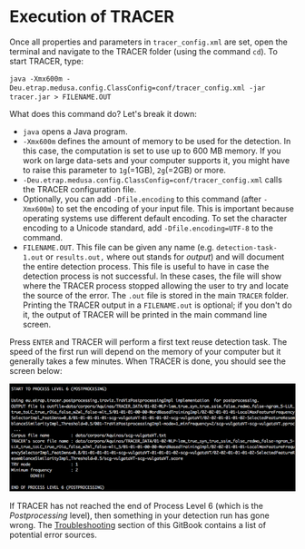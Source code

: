 # Execution of TRACER

Once all properties and parameters in `tracer_config.xml` are set, open the terminal and navigate to the TRACER folder \(using the command `cd`\). To start TRACER, type:

```text
java -Xmx600m -Deu.etrap.medusa.config.ClassConfig=conf/tracer_config.xml -jar tracer.jar > FILENAME.OUT
```

What does this command do? Let's break it down:

* `java` opens a Java program.
* `-Xmx600m` defines the amount of memory to be used for the detection. In this case, the computation is set to use up to 600 MB memory. If you work on large data-sets and your computer supports it, you might have to raise this parameter to `1g`\(=1GB\), `2g`\(=2GB\) or more.
* `-Deu.etrap.medusa.config.ClassConfig=conf/tracer_config.xml` calls the TRACER configuration file.
* Optionally, you can add `-Dfile.encoding` to this command \(after `-Xmx600m`\) to set the encoding of your input file. This is important because operating systems use different default encoding. To set the character encoding to a Unicode standard, add `-Dfile.encoding=UTF-8` to the command.
* `FILENAME.OUT`. This file can be given any name \(e.g. `detection-task-1.out` or `results.out,` where out stands for _output_\) and will document the entire detection process. This file is useful to have in case the detection process is not successful. In these cases, the file will show where the TRACER process stopped allowing the user to try and locate the source of the error. The `.out` file is stored in the main `TRACER` folder. Printing the TRACER output in a `FILENAME.out` is optional; if you don't do it, the output of TRACER will be printed in the main command line screen.

Press `ENTER` and TRACER will perform a first text reuse detection task. The speed of the first run will depend on the memory of your computer but it generally takes a few minutes. When TRACER is done, you should see the screen below:

![](../.gitbook/assets/first-run.png)

If TRACER has not reached the end of Process Level 6 \(which is the _Postprocessing_ level\), then something in your detection run has gone wrong. The [Troubleshooting](../support/troubleshooting/) section of this GitBook contains a list of potential error sources.

